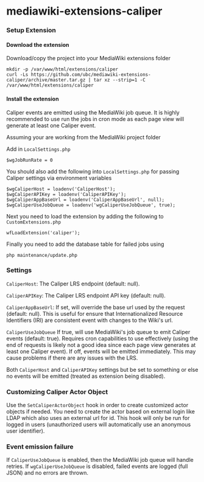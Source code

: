 # mediawiki-extensions-caliper


### Setup Extension

#### Download the extension

Download/copy the project into your MediaWiki extensions folder

    mkdir -p /var/www/html/extensions/caliper
    curl -Ls https://github.com/ubc/mediawiki-extensions-caliper/archive/master.tar.gz | tar xz --strip=1 -C /var/www/html/extensions/caliper

#### Install the extension

Caliper events are emitted using the MediaWiki job queue. It is highly recommended to use run the jobs in cron mode as each page view will generate at least one Caliper event.

Assuming your are working from the MediaWiki project folder

Add in `LocalSettings.php`

    $wgJobRunRate = 0

You should also add the following into `LocalSettings.php` for passing Caliper settings via environment variables

    $wgCaliperHost = loadenv('CaliperHost');
    $wgCaliperAPIKey = loadenv('CaliperAPIKey');
    $wgCaliperAppBaseUrl = loadenv('CaliperAppBaseUrl', null);
    $wgCaliperUseJobQueue = loadenv('wgCaliperUseJobQueue', true);


Next you need to load the extension by adding the following to `CustomExtensions.php`

    wfLoadExtension('caliper');


Finally you need to add the database table for failed jobs using

    php maintenance/update.php

### Settings

`CaliperHost`: The Caliper LRS endpoint (default: null).

`CaliperAPIKey`: The Caliper LRS endpoint API key (default: null).

`CaliperAppBaseUrl`: If set, will override the base url used by the request (default: null). This is useful for ensure that Internationalized Resource Identifiers (IRI) are consistent event with changes to the Wiki's url.

`CaliperUseJobQueue` If true, will use MediaWiki's job queue to emit Caliper events (default: true). Requires cron capabilities to use effectively (using the end of requests is likely not a good idea since each page view generates at least one Caliper event). If off, events will be emitted immediately. This may cause problems if there are any issues with the LRS.

Both `CaliperHost` and `CaliperAPIKey` settings but be set to something or else no events will be emitted (treated as extension being disabled).

### Customizing Caliper Actor Object

Use the `SetCaliperActorObject` hook in order to create customized actor objects if needed. You need to create the actor based on external login like LDAP which also uses an external url for id. This hook will only be run for logged in users (unauthorized users will automatically use an anonymous user identifier).

### Event emission failure

If `CaliperUseJobQueue` is enabled, then the MediaWiki job queue will handle retries. If `wgCaliperUseJobQueue` is disabled, failed events are logged (full JSON) and no errors are thrown.
